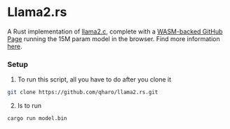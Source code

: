 # Llama2.rs
A Rust implementation of [llama2.c](https://github.com/karpathy/llama2.c), complete with a [WASM-backed GitHub Page](https://qharo.github.io/llama2.rs/) running the 15M param model in the browser. Find more information [here](https://qharo.github.io/projects/llama2.rs/).

### Setup
1. To run this script, all you have to do after you clone it
```sh
git clone https://github.com/qharo/llama2.rs.git
```
2. Is to run
```sh
cargo run model.bin
```


